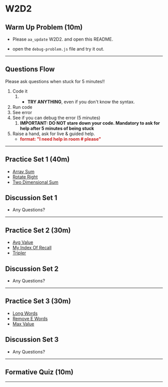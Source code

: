 # W2D2

## Warm Up Problem (10m)
- Please `aa_update` W2D2. and open this README.

- open the `debug-problem.js` file and try it out.

---
## Questions Flow
Please ask questions when stuck for 5 minutes!!
1.  Code it 
    1.  - **TRY ANYTHING**, even if you don't know the syntax.
2.  Run code
3.  See error
4.  See if you can debug the error (5 minutes)
    1.  **IMPORTANT: DO NOT stare down your code. Mandatory to ask for help after 5 minutes of being stuck**
5.  Raise a hand, ask for live & guided help.
    - <span style="color:#cd1d1d;">**format: "I need help in room # please"**</span>

---
## Practice Set 1 (40m)

- [Array Sum]
- [Rotate Right]
- [Two Dimensional Sum]

## Discussion Set 1

- Any Questions?

---

## Practice Set 2 (30m)

- [Avg Value]
- [My Index Of Recall]
- [Tripler]

## Discussion Set 2

- Any Questions?

---

## Practice Set 3 (30m)

- [Long Words]
- [Remove E Words]
- [Max Value]

## Discussion Set 3

- Any Questions?

---

## Formative Quiz (10m)

---

[array sum]: https://open.appacademy.io/learn/js-py---pt-apr-2022-online/week-2---intermediate-functions/array-sum
[rotate right]: https://open.appacademy.io/learn/js-py---pt-apr-2022-online/week-2---intermediate-functions/rotate-right
[two dimensional sum]: https://open.appacademy.io/learn/js-py---pt-apr-2022-online/week-2---intermediate-functions/two-dimensional-sum
[avg value]: https://open.appacademy.io/learn/js-py---pt-apr-2022-online/week-2---intermediate-functions/avg-val
[my index of recall]: https://open.appacademy.io/learn/js-py---pt-apr-2022-online/week-2---intermediate-functions/my-index-of-recall
[tripler]: https://open.appacademy.io/learn/js-py---pt-apr-2022-online/week-2---intermediate-functions/tripler
[long words]: https://open.appacademy.io/learn/js-py---pt-apr-2022-online/week-2---intermediate-functions/long-words
[remove e words]: https://open.appacademy.io/learn/js-py---pt-apr-2022-online/week-2---intermediate-functions/remove-e-words
[max value]: https://open.appacademy.io/learn/js-py---pt-apr-2022-online/week-2---intermediate-functions/max-value